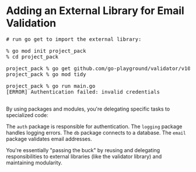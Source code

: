
# Adding an External Library for Email Validation
<pre>
# run go get to import the external library:

% go mod init project_pack
% cd project_pack

project_pack % go get github.com/go-playground/validator/v10
project_pack % go mod tidy

project_pack % go run main.go
[ERROR] Authentication failed: invalid credentials

</pre>

By using packages and modules, you're delegating specific tasks to specialized code:

The `auth` package is responsible for authentication.
The `logging` package handles logging errors.
The `db` package connects to a database.
The `email` package validates email addresses.

You're essentially "passing the buck" by reusing and delegating responsibilities to external libraries (like the validator library) and maintaining modularity. 
